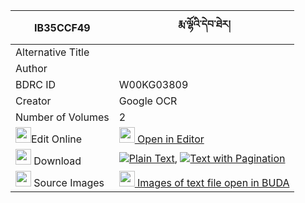 |IB35CCF49|རྨ་ལྷོའི་དེབ་ཐེར། 
| --- | --- 
|Alternative Title |
|Author | 
|BDRC ID | W00KG03809
|Creator | Google OCR
|Number of Volumes| 2
|<img width="25" src="https://img.icons8.com/color/25/000000/edit-property.png">Edit Online| [<img width="25" src="https://avatars.githubusercontent.com/u/45091458?s=200&v=4"> Open in Editor](http://editor.openpecha.org/IB35CCF49)
|<img width="25" src="https://img.icons8.com/fluent/48/000000/download-2.png"/>  Download | [![](https://img.icons8.com/color/20/000000/txt.png)Plain Text](https://github.com/Openpecha/IB35CCF49/releases/download/v1/ma_lho_i_debter_plain_IB35CCF49.zip), [![](https://img.icons8.com/color/20/000000/txt.png)Text with Pagination](https://github.com/Openpecha/IB35CCF49/releases/download/v1/ma_lho_i_debter_pages_IB35CCF49.zip)
|<img width="25" src="https://img.icons8.com/plasticine/100/000000/pictures-folder.png"/>  Source Images | [<img width="25" src="https://library.bdrc.io/icons/BUDA-small.svg"> Images of text file open in BUDA](https://library.bdrc.io/show/bdr:W00KG03809)